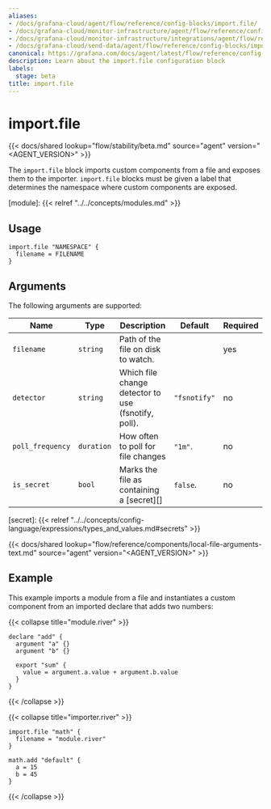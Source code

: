 ```yaml
---
aliases:
- /docs/grafana-cloud/agent/flow/reference/config-blocks/import.file/
- /docs/grafana-cloud/monitor-infrastructure/agent/flow/reference/config-blocks/import.file/
- /docs/grafana-cloud/monitor-infrastructure/integrations/agent/flow/reference/config-blocks/import.file/
- /docs/grafana-cloud/send-data/agent/flow/reference/config-blocks/import.file/
canonical: https://grafana.com/docs/agent/latest/flow/reference/config-blocks/import.file/
description: Learn about the import.file configuration block
labels:
  stage: beta
title: import.file
---
```


# import.file

{{< docs/shared lookup="flow/stability/beta.md" source="agent" version="<AGENT_VERSION>" >}}

The `import.file` block imports custom components from a file and exposes them to the importer.
`import.file` blocks must be given a label that determines the namespace where custom components are exposed.

[module]: {{< relref "../../concepts/modules.md" >}}

## Usage

```river
import.file "NAMESPACE" {
  filename = FILENAME
}
```

## Arguments

The following arguments are supported:

Name | Type | Description | Default | Required
---- | ---- | ----------- | ------- | --------
`filename`       | `string`   | Path of the file on disk to watch. | | yes
`detector`       | `string`   | Which file change detector to use (fsnotify, poll). | `"fsnotify"` | no
`poll_frequency` | `duration` | How often to poll for file changes | `"1m"`. | no
`is_secret`      | `bool`     | Marks the file as containing a [secret][] | `false`. | no

[secret]: {{< relref "../../concepts/config-language/expressions/types_and_values.md#secrets" >}}

{{< docs/shared lookup="flow/reference/components/local-file-arguments-text.md" source="agent" version="<AGENT_VERSION>" >}}

## Example

This example imports a module from a file and instantiates a custom component from an imported declare that adds two numbers:

{{< collapse title="module.river" >}}
```river
declare "add" {
  argument "a" {}
  argument "b" {}

  export "sum" {
    value = argument.a.value + argument.b.value
  }
}
```
{{< /collapse >}}

{{< collapse title="importer.river" >}}
```river
import.file "math" {
  filename = "module.river"
}

math.add "default" {
  a = 15
  b = 45
}
```
{{< /collapse >}}
